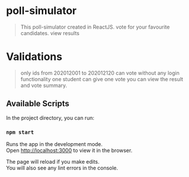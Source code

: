 # poll-simulator
> This poll-simulator created in ReactJS.
> vote for your favourite candidates.
> view results

# Validations
> only ids from 202012001 to 202012120 can vote without any login functionality
> one student can give one vote 
> you can view the result and vote summary. 

## Available Scripts

In the project directory, you can run:

### `npm start`

Runs the app in the development mode.\
Open [http://localhost:3000](http://localhost:3000) to view it in the browser.

The page will reload if you make edits.\
You will also see any lint errors in the console.

